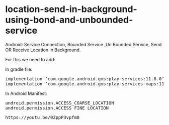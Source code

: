 # location-send-in-background-using-bond-and-unbounded-service
Android: Service Connection, Bounded Service ,Un Bounded Service, Send OR Receive Location in Background.

For this we need to add:

In gradle file:

<pre>
implementation ‘com.google.android.gms:play-services:11.8.0’
implementation ‘com.google.android.gms:play-services-maps:11.8.0’
</pre>

In Android Manifest:
<pre>
android.permission.ACCESS_COARSE_LOCATION
android.permission.ACCESS_FINE_LOCATION
</pre>

<pre>https://youtu.be/0ZppP3vpfm8</pre>

